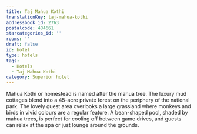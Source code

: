 ```yaml
---
title: Taj Mahua Kothi
translationKey: taj-mahua-kothi
addressbook_id: 2763
postalcode: 484661
starcategories_id: ''
rooms: ''
draft: false
id: hotel
type: hotels
tags:
  - Hotels
  - Taj Mahua Kothi
category: Superior hotel
---
```

Mahua Kothi or homestead is named after the mahua tree. The luxury mud cottages blend into a 45-acre private forest on the periphery of the national park. The lovely guest area overlooks a large grassland where monkeys and birds in vivid colours are a regular feature. A bean-shaped pool, shaded by mahua trees, is perfect for cooling off between game drives, and guests can relax at the spa or just lounge around the grounds.  